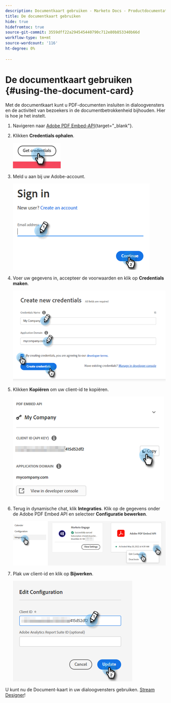 ```yaml
---
description: Documentkaart gebruiken - Marketo Docs - Productdocumentatie
title: De documentkaart gebruiken
hide: true
hidefromtoc: true
source-git-commit: 3559dff22a294545440790c712e80b853340b66d
workflow-type: tm+mt
source-wordcount: '116'
ht-degree: 0%

---
```


# De documentkaart gebruiken {#using-the-document-card}

Met de documentkaart kunt u PDF-documenten insluiten in dialoogvensters en de activiteit van bezoekers in de documentbetrokkenheid bijhouden. Hier is hoe je het instelt.

1. Navigeren naar [Adobe PDF Embed-API](https://udp.adobe.io/document-services/apis/pdf-embed/){target=&quot;_blank&quot;}.

1. Klikken **Credentials ophalen**.

   ![](assets/using-the-document-card-1.png)

1. Meld u aan bij uw Adobe-account.

   ![](assets/using-the-document-card-2.png)

1. Voer uw gegevens in, accepteer de voorwaarden en klik op **Credentials maken**.

   ![](assets/using-the-document-card-3.png)

1. Klikken **Kopiëren** om uw client-id te kopiëren.

   ![](assets/using-the-document-card-4.png)

1. Terug in dynamische chat, klik **Integraties**. Klik op de gegevens onder de Adobe PDF Embed API en selecteer **Configuratie bewerken**.

   ![](assets/using-the-document-card-5.png)

1. Plak uw client-id en klik op **Bijwerken**.

   ![](assets/using-the-document-card-6.png)

U kunt nu de Document-kaart in uw dialoogvensters gebruiken. [Stream Designer](/help/marketo/product-docs/demand-generation/dynamic-chat/dialogues/stream-designer.md)!
